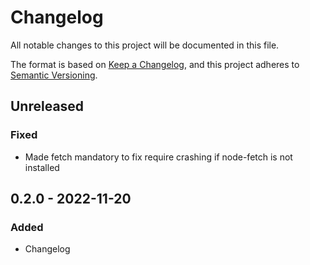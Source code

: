 # Changelog

All notable changes to this project will be documented in this file.

The format is based on [Keep a Changelog](https://keepachangelog.com/en/1.0.0/),
and this project adheres to [Semantic Versioning](https://semver.org/spec/v2.0.0.html).

## Unreleased

### Fixed

- Made fetch mandatory to fix require crashing if node-fetch is not installed

## 0.2.0 - 2022-11-20

### Added

- Changelog

